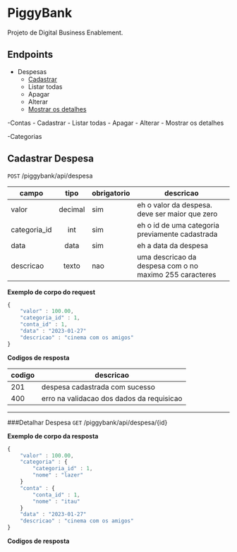 # PiggyBank
Projeto de Digital Business Enablement.

## Endpoints
- Despesas
    - [Cadastrar](#cadastrar-despesa)
    - Listar todas
    - Apagar
    - Alterar
    - [Mostrar os detalhes](#detalhar-despesa)

-Contas
    - Cadastrar
    - Listar todas
    - Apagar
    - Alterar
    - Mostrar os detalhes

-Categorias

## Cadastrar Despesa 
`POST` /piggybank/api/despesa

| campo | tipo | obrigatorio | descricao 
|-----|:----:|-----------|---------
| valor | decimal | sim | eh o valor da despesa. deve ser maior que zero 
| categoria_id | int | sim | eh o id de uma categoria previamente cadastrada 
| data | data | sim | eh a data da despesa
| descricao | texto | nao | uma descricao da despesa com o no maximo 255 caracteres

**Exemplo de corpo do request**

```js
{
    "valor" : 100.00,
    "categoria_id" : 1,
    "conta_id" : 1,
    "data" : "2023-01-27"
    "descricao" : "cinema com os amigos" 
}
```

**Codigos de resposta**

| codigo | descricao
|-|-
| 201 | despesa cadastrada com sucesso
| 400 | erro na validacao dos dados da requisicao

---

###Detalhar Despesa
`GET` /piggybank/api/despesa/{id}

**Exemplo de corpo da resposta**

```js
{
    "valor" : 100.00,
    "categoria" : {
        "categoria_id" : 1,
        "nome" : "lazer"
    }
    "conta" : {
        "conta_id" : 1,
        "nome" : "itau"
    }
    "data" : "2023-01-27"
    "descricao" : "cinema com os amigos" 
}
```

**Codigos de resposta**